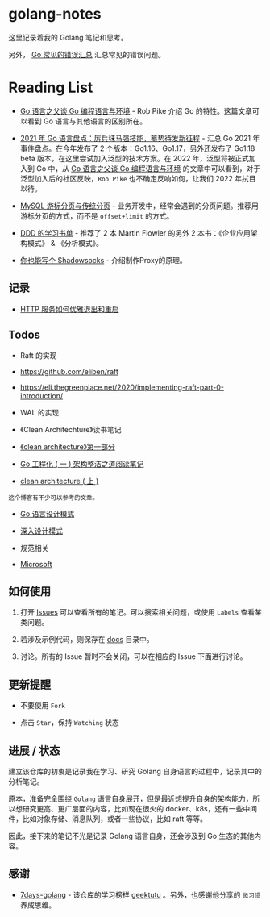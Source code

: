# golang-notes

这里记录着我的 Golang 笔记和思考。

另外， [Go 常见的错误汇总](./CommonError.md) 汇总常见的错误问题。

# Reading List

-   [Go 语言之父谈 Go 编程语言与环境](https://mp.weixin.qq.com/s?__biz=MzIyNzM0MDk0Mg==&mid=2247490227&idx=1&sn=620d9ab5f06c64852a141e43abf44fef&cur_album_id=1509674724665163776#wechat_redirect) - Rob Pike 介绍 Go 的特性。这篇文章可以看到 Go 语言与其他语言的区别所在。

-   [2021 年 Go 语言盘点：厉兵秣马强技能，蓄势待发新征程](https://tonybai.com/2022/01/16/the-2021-review-of-go-programming-language/) - 汇总 Go 2021 年事件盘点。在今年发布了 2 个版本：Go1.16、Go1.17，另外还发布了 Go1.18 beta 版本，在这里尝试加入泛型的技术方案。在 2022 年，泛型将被正式加入到 Go 中，从 [Go 语言之父谈 Go 编程语言与环境](https://mp.weixin.qq.com/s?__biz=MzIyNzM0MDk0Mg==&mid=2247490227&idx=1&sn=620d9ab5f06c64852a141e43abf44fef&cur_album_id=1509674724665163776#wechat_redirect) 的文章中可以看到，对于泛型加入后的社区反映，`Rob Pike` 也不确定反响如何，让我们 2022 年拭目以待。

-   [MySQL 游标分页与传统分页](https://github.com/x1ah/Blog/issues/15) - 业务开发中，经常会遇到的分页问题。推荐用游标分页的方式，而不是 `offset+limit` 的方式。

-   [DDD 的学习书单](https://zhuanlan.zhihu.com/p/138884686) - 推荐了 2 本 Martin Flowler 的另外 2 本书：《企业应用架构模式》 & 《分析模式》。

-   [你也能写个 Shadowsocks](https://github.com/gwuhaolin/blog/issues/12) - 介绍制作Proxy的原理。

## 记录

-   [HTTP 服务如何优雅退出和重启](./graceful_shutdown_and_restart/README.md)

## Todos

-   Raft 的实现

  -   https://github.com/eliben/raft

  -   https://eli.thegreenplace.net/2020/implementing-raft-part-0-introduction/

-   WAL 的实现

-   《Clean Architechture》读书笔记

  -   [《clean architecture》第一部分](https://mp.weixin.qq.com/s?__biz=MzI4NDM0MzIyMg==&mid=2247489322&idx=1&sn=84f956b3c50ea95a544dbd1355e3c266&scene=21#wechat_redirect)

  -   [Go 工程化 ( 一 ) 架构整洁之道阅读笔记](https://lailin.xyz/post/go-training-week4-clean-arch.html)

  -   [clean architecture ( 上 )](https://xargin.com/clean-architecture-1/)

    这个博客有不少可以参考的文章。

-   [Go 语言设计模式](https://github.com/senghoo/golang-design-pattern)

  -   [深入设计模式](https://refactoringguru.cn/design-patterns/builder)

-   规范相关

  -   [Microsoft](https://github.com/microsoft/code-with-engineering-playbook/)

## 如何使用

1.  打开 [Issues](https://github.com/xpzouying/golang-notes/issues) 可以查看所有的笔记。可以搜索相关问题，或使用 `Labels` 查看某类问题。

2.  若涉及示例代码，则保存在 [docs](https://github.com/xpzouying/golang-notes/tree/master/docs) 目录中。

3.  讨论。所有的 Issue 暂时不会关闭，可以在相应的 Issue 下面进行讨论。

## 更新提醒

-   不要使用 `Fork`

-   点击 `Star`，保持 `Watching` 状态

## 进展 / 状态

建立该仓库的初衷是记录我在学习、研究 Golang 自身语言的过程中，记录其中的分析笔记。

原本，准备完全围绕 `Golang` 语言自身展开，但是最近想提升自身的架构能力，所以想研究更高、更广层面的内容，比如现在很火的 docker、k8s，还有一些中间件，比如对象存储、消息队列，或者一些协议，比如 raft 等等。

因此，接下来的笔记不光是记录 Golang 语言自身，还会涉及到 Go 生态的其他内容。

## 感谢

-   [7days-golang](https://github.com/geektutu/7days-golang) - 该仓库的学习榜样 [geektutu](https://geektutu.com/post/gee.html) 。另外，也感谢他分享的 ` 微习惯 ` 养成思维。
